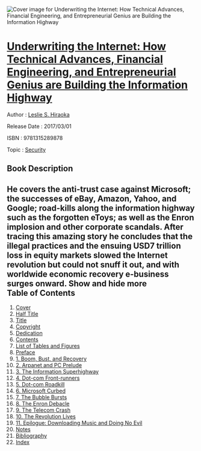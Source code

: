 ![Cover image for Underwriting the Internet: How Technical Advances, Financial Engineering, and Entrepreneurial Genius are Building the Information Highway](https://imgdetail.ebookreading.net/cover/cover/business/EB9781315289878.jpg)

[Underwriting the Internet: How Technical Advances, Financial Engineering, and Entrepreneurial Genius are Building the Information Highway](https://ebookreading.net/view/book/Underwriting+the+Internet%3A+How+Technical+Advances%2C+Financial+Engineering%2C+and+Entrepreneurial+Genius+are+Building+the+Information+Highway-EB9781315289878_1.html "Underwriting the Internet: How Technical Advances, Financial Engineering, and Entrepreneurial Genius are Building the Information Highway")
====================================================================================================================

Author : [Leslie S. Hiraoka](https://ebookreading.net/search/author/Leslie+S.+Hiraoka)

Release Date : 2017/03/01

ISBN : 9781315289878

Topic : [Security](https://ebookreading.net/search/category/security)

Book Description
-----------------

 He covers the anti-trust case against Microsoft; the successes of eBay, Amazon, Yahoo, and Google; road-kills along the information highway such as the forgotten eToys; as well as the Enron implosion and other corporate scandals. After tracing this amazing story he concludes that the illegal practices and the ensuing USD7 trillion loss in equity markets slowed the Internet revolution but could not snuff it out, and with worldwide economic recovery e-business surges onward.        Show and hide more                
Table of Contents
-----------------

1. [Cover](https://ebookreading.net/view/book/Underwriting+the+Internet%3A+How+Technical+Advances%2C+Financial+Engineering%2C+and+Entrepreneurial+Genius+are+Building+the+Information+Highway-EB9781315289878_1.html)
1. [Half Title](https://ebookreading.net/view/book/Underwriting+the+Internet%3A+How+Technical+Advances%2C+Financial+Engineering%2C+and+Entrepreneurial+Genius+are+Building+the+Information+Highway-EB9781315289878_2.html#page_i)
1. [Title](https://ebookreading.net/view/book/Underwriting+the+Internet%3A+How+Technical+Advances%2C+Financial+Engineering%2C+and+Entrepreneurial+Genius+are+Building+the+Information+Highway-EB9781315289878_3.html#page_iii)
1. [Copyright](https://ebookreading.net/view/book/Underwriting+the+Internet%3A+How+Technical+Advances%2C+Financial+Engineering%2C+and+Entrepreneurial+Genius+are+Building+the+Information+Highway-EB9781315289878_4.html#page_iv)
1. [Dedication](https://ebookreading.net/view/book/Underwriting+the+Internet%3A+How+Technical+Advances%2C+Financial+Engineering%2C+and+Entrepreneurial+Genius+are+Building+the+Information+Highway-EB9781315289878_5.html#page_v)
1. [Contents](https://ebookreading.net/view/book/Underwriting+the+Internet%3A+How+Technical+Advances%2C+Financial+Engineering%2C+and+Entrepreneurial+Genius+are+Building+the+Information+Highway-EB9781315289878_6.html#page_vii)
1. [List of Tables and Figures](https://ebookreading.net/view/book/Underwriting+the+Internet%3A+How+Technical+Advances%2C+Financial+Engineering%2C+and+Entrepreneurial+Genius+are+Building+the+Information+Highway-EB9781315289878_7.html#ht0003)
1. [Preface](https://ebookreading.net/view/book/Underwriting+the+Internet%3A+How+Technical+Advances%2C+Financial+Engineering%2C+and+Entrepreneurial+Genius+are+Building+the+Information+Highway-EB9781315289878_8.html#ht0004)
1. [1. Boom, Bust, and Recovery](https://ebookreading.net/view/book/Underwriting+the+Internet%3A+How+Technical+Advances%2C+Financial+Engineering%2C+and+Entrepreneurial+Genius+are+Building+the+Information+Highway-EB9781315289878_10.html#ht0006)
1. [2. Arpanet and PC Prelude](https://ebookreading.net/view/book/Underwriting+the+Internet%3A+How+Technical+Advances%2C+Financial+Engineering%2C+and+Entrepreneurial+Genius+are+Building+the+Information+Highway-EB9781315289878_11.html#ht0018)
1. [3. The Information Superhighway](https://ebookreading.net/view/book/Underwriting+the+Internet%3A+How+Technical+Advances%2C+Financial+Engineering%2C+and+Entrepreneurial+Genius+are+Building+the+Information+Highway-EB9781315289878_12.html#ht0031)
1. [4. Dot-com Front-runners](https://ebookreading.net/view/book/Underwriting+the+Internet%3A+How+Technical+Advances%2C+Financial+Engineering%2C+and+Entrepreneurial+Genius+are+Building+the+Information+Highway-EB9781315289878_13.html#ht0043)
1. [5. Dot-com Roadkill](https://ebookreading.net/view/book/Underwriting+the+Internet%3A+How+Technical+Advances%2C+Financial+Engineering%2C+and+Entrepreneurial+Genius+are+Building+the+Information+Highway-EB9781315289878_14.html#ht0051)
1. [6. Microsoft Curbed](https://ebookreading.net/view/book/Underwriting+the+Internet%3A+How+Technical+Advances%2C+Financial+Engineering%2C+and+Entrepreneurial+Genius+are+Building+the+Information+Highway-EB9781315289878_15.html#ht0061)
1. [7. The Bubble Bursts](https://ebookreading.net/view/book/Underwriting+the+Internet%3A+How+Technical+Advances%2C+Financial+Engineering%2C+and+Entrepreneurial+Genius+are+Building+the+Information+Highway-EB9781315289878_16.html#ht0070)
1. [8. The Enron Debacle](https://ebookreading.net/view/book/Underwriting+the+Internet%3A+How+Technical+Advances%2C+Financial+Engineering%2C+and+Entrepreneurial+Genius+are+Building+the+Information+Highway-EB9781315289878_17.html#ht0079)
1. [9. The Telecom Crash](https://ebookreading.net/view/book/Underwriting+the+Internet%3A+How+Technical+Advances%2C+Financial+Engineering%2C+and+Entrepreneurial+Genius+are+Building+the+Information+Highway-EB9781315289878_18.html#ht0102)
1. [10. The Revolution Lives](https://ebookreading.net/view/book/Underwriting+the+Internet%3A+How+Technical+Advances%2C+Financial+Engineering%2C+and+Entrepreneurial+Genius+are+Building+the+Information+Highway-EB9781315289878_19.html#ht0118)
1. [11. Epilogue: Downloading Music and Doing No Evil](https://ebookreading.net/view/book/Underwriting+the+Internet%3A+How+Technical+Advances%2C+Financial+Engineering%2C+and+Entrepreneurial+Genius+are+Building+the+Information+Highway-EB9781315289878_20.html#ht0132)
1. [Notes](https://ebookreading.net/view/book/Underwriting+the+Internet%3A+How+Technical+Advances%2C+Financial+Engineering%2C+and+Entrepreneurial+Genius+are+Building+the+Information+Highway-EB9781315289878_21.html#ht0134)
1. [Bibliography](https://ebookreading.net/view/book/Underwriting+the+Internet%3A+How+Technical+Advances%2C+Financial+Engineering%2C+and+Entrepreneurial+Genius+are+Building+the+Information+Highway-EB9781315289878_22.html#ht0147)
1. [Index](https://ebookreading.net/view/book/Underwriting+the+Internet%3A+How+Technical+Advances%2C+Financial+Engineering%2C+and+Entrepreneurial+Genius+are+Building+the+Information+Highway-EB9781315289878_23.html#ht0148)
